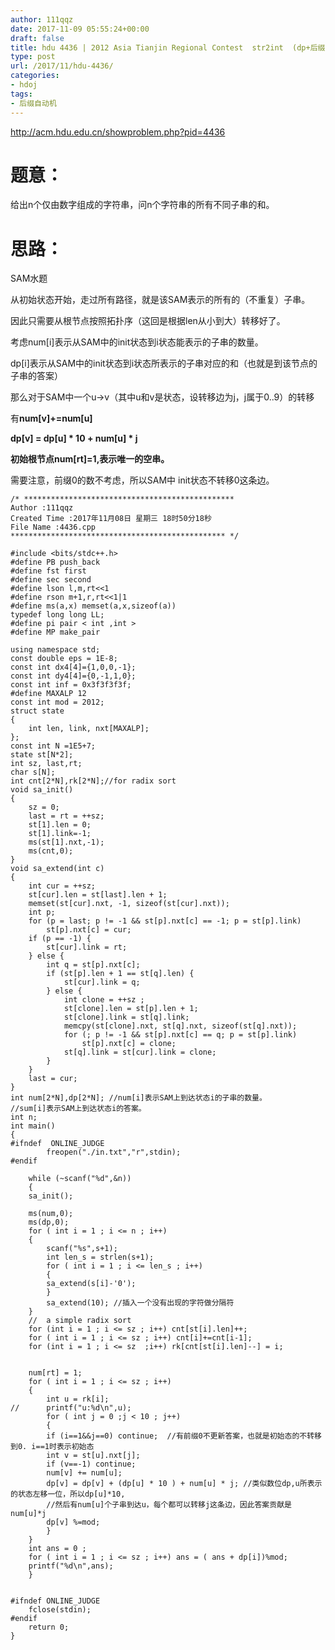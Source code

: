 ```yaml
---
author: 111qqz
date: 2017-11-09 05:55:24+00:00
draft: false
title: hdu 4436 | 2012 Asia Tianjin Regional Contest  str2int  (dp+后缀自动机，多串建立)
type: post
url: /2017/11/hdu-4436/
categories:
- hdoj
tags:
- 后缀自动机
---
```


http://acm.hdu.edu.cn/showproblem.php?pid=4436



# 题意：



给出n个仅由数字组成的字符串，问n个字符串的所有不同子串的和。



# 思路：



SAM水题

从初始状态开始，走过所有路径，就是该SAM表示的所有的（不重复）子串。

因此只需要从根节点按照拓扑序（这回是根据len从小到大）转移好了。

考虑num[i]表示从SAM中的init状态到i状态能表示的子串的数量。

dp[i]表示从SAM中的init状态到i状态所表示的子串对应的和（也就是到该节点的子串的答案）

那么对于SAM中一个u->v（其中u和v是状态，设转移边为j，j属于0..9）的转移

有**num[v]+=num[u]**

**dp[v] = dp[u] * 10 + num[u] * j**

**初始根节点num[rt]=1,表示唯一的空串。**

需要注意，前缀0的数不考虑，所以SAM中 init状态不转移0这条边。


    
    /* ***********************************************
    Author :111qqz
    Created Time :2017年11月08日 星期三 18时50分18秒
    File Name :4436.cpp
    ************************************************ */
    
    #include <bits/stdc++.h>
    #define PB push_back
    #define fst first
    #define sec second
    #define lson l,m,rt<<1
    #define rson m+1,r,rt<<1|1
    #define ms(a,x) memset(a,x,sizeof(a))
    typedef long long LL;
    #define pi pair < int ,int >
    #define MP make_pair
    
    using namespace std;
    const double eps = 1E-8;
    const int dx4[4]={1,0,0,-1};
    const int dy4[4]={0,-1,1,0};
    const int inf = 0x3f3f3f3f;
    #define MAXALP 12
    const int mod = 2012;
    struct state
    {
        int len, link, nxt[MAXALP];
    };
    const int N =1E5+7;
    state st[N*2];
    int sz, last,rt;
    char s[N];
    int cnt[2*N],rk[2*N];//for radix sort
    void sa_init()
    {
        sz = 0;
        last = rt = ++sz;
        st[1].len = 0;
        st[1].link=-1;
        ms(st[1].nxt,-1);
        ms(cnt,0);
    }
    void sa_extend(int c)
    {
        int cur = ++sz;
        st[cur].len = st[last].len + 1;
        memset(st[cur].nxt, -1, sizeof(st[cur].nxt));
        int p;
        for (p = last; p != -1 && st[p].nxt[c] == -1; p = st[p].link)
            st[p].nxt[c] = cur;
        if (p == -1) {
            st[cur].link = rt;
        } else {
            int q = st[p].nxt[c];
            if (st[p].len + 1 == st[q].len) {
                st[cur].link = q;
            } else {
                int clone = ++sz ;
                st[clone].len = st[p].len + 1;
                st[clone].link = st[q].link;
                memcpy(st[clone].nxt, st[q].nxt, sizeof(st[q].nxt));
                for (; p != -1 && st[p].nxt[c] == q; p = st[p].link)
                    st[p].nxt[c] = clone;
                st[q].link = st[cur].link = clone;
            }
        }
        last = cur;
    }
    int num[2*N],dp[2*N]; //num[i]表示SAM上到达状态i的子串的数量。
    //sum[i]表示SAM上到达状态i的答案。
    int n;
    int main()
    {
    #ifndef  ONLINE_JUDGE 
            freopen("./in.txt","r",stdin);
    #endif
    
        while (~scanf("%d",&n))
        {
        sa_init();
    
        ms(num,0);
        ms(dp,0);
        for ( int i = 1 ; i <= n ; i++)
        {
            scanf("%s",s+1);
            int len_s = strlen(s+1);
            for ( int i = 1 ; i <= len_s ; i++)
            {
            sa_extend(s[i]-'0');
            }
            sa_extend(10); //插入一个没有出现的字符做分隔符
        }
        //  a simple radix sort
        for (int i = 1 ; i <= sz ; i++) cnt[st[i].len]++;
        for ( int i = 1 ; i <= sz ; i++) cnt[i]+=cnt[i-1];
        for (int i = 1 ; i <= sz  ;i++) rk[cnt[st[i].len]--] = i;
    
    
        num[rt] = 1;
        for ( int i = 1 ; i <= sz ; i++)
        {
            int u = rk[i];
    //      printf("u:%d\n",u);
            for ( int j = 0 ;j < 10 ; j++)
            {
            if (i==1&&j==0) continue;  //有前缀0不更新答案，也就是初始态的不转移到0. i==1时表示初始态
            int v = st[u].nxt[j];
            if (v==-1) continue;
            num[v] += num[u];
            dp[v] = dp[v] + (dp[u] * 10 ) + num[u] * j; //类似数位dp,u所表示的状态左移一位，所以dp[u]*10,
            //然后有num[u]个子串到达u，每个都可以转移j这条边，因此答案贡献是num[u]*j
            dp[v] %=mod;
            }
        }
        int ans = 0 ;
        for ( int i = 1 ; i <= sz ; i++) ans = ( ans + dp[i])%mod;
        printf("%d\n",ans);
        }
    
    
    #ifndef ONLINE_JUDGE  
        fclose(stdin);
    #endif
        return 0;
    }
    





